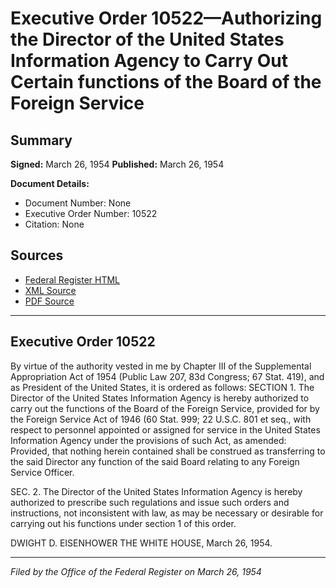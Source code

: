 # Executive Order 10522—Authorizing the Director of the United States Information Agency to Carry Out Certain functions of the Board of the Foreign Service

## Summary

**Signed:** March 26, 1954
**Published:** March 26, 1954

**Document Details:**
- Document Number: None
- Executive Order Number: 10522
- Citation: None

## Sources
- [Federal Register HTML](https://www.presidency.ucsb.edu/documents/executive-order-10522-authorizing-the-director-the-united-states-information-agency-carry)
- [XML Source](None)
- [PDF Source](None)

---

## Executive Order 10522

By virtue of the authority vested in me by Chapter III of the Supplemental Appropriation Act of 1954 (Public Law 207, 83d Congress; 67 Stat. 419), and as President of the United States, it is ordered as follows:
SECTION 1. The Director of the United States Information Agency is hereby authorized to carry out the functions of the Board of the Foreign Service, provided for by the Foreign Service Act of 1946 (60 Stat. 999; 22 U.S.C. 801 et seq., with respect to personnel appointed or assigned for service in the United States Information Agency under the provisions of such Act, as amended: Provided, that nothing herein contained shall be construed as transferring to the said Director any function of the said Board relating to any Foreign Service Officer.

SEC. 2. The Director of the United States Information Agency is hereby authorized to prescribe such regulations and issue such orders and instructions, not inconsistent with law, as may be necessary or desirable for carrying out his functions under section 1 of this order.

DWIGHT D. EISENHOWER
THE WHITE HOUSE,
March 26, 1954.

---

*Filed by the Office of the Federal Register on March 26, 1954*
